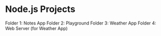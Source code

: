 # Node.js Projects

Folder 1: Notes App
Folder 2: Playground
Folder 3: Weather App
Folder 4: Web Server (for Weather App)